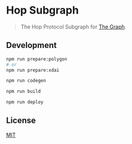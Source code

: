 # Hop Subgraph

> The Hop Protocol Subgraph for [The Graph](https://thegraph.com/).

## Development

```bash
npm run prepare:polygon
# or
npm run prepare:xdai
```

```bash
npm run codegen
```

```bash
npm run build
```

```bash
npm run deploy
```

## License

[MIT](LICENSE)
